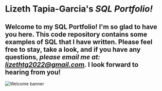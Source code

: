 # **Lizeth Tapia-Garcia's _SQL Portfolio!_**
## Welcome to my SQL Portfolio! I'm so glad to have you here. This code repository contains some examples of SQL that I have written. Please feel free to stay, take a look, and if you have any questions, *please email me at: lizethtg2022@gmail.com.* I look forward to hearing from you! 

![Welcome banner](https://t4.ftcdn.net/jpg/05/31/67/91/360_F_531679184_3VykZEvx3OvHKnLpl3TdaDYWT1hYjvc9.jpg)
